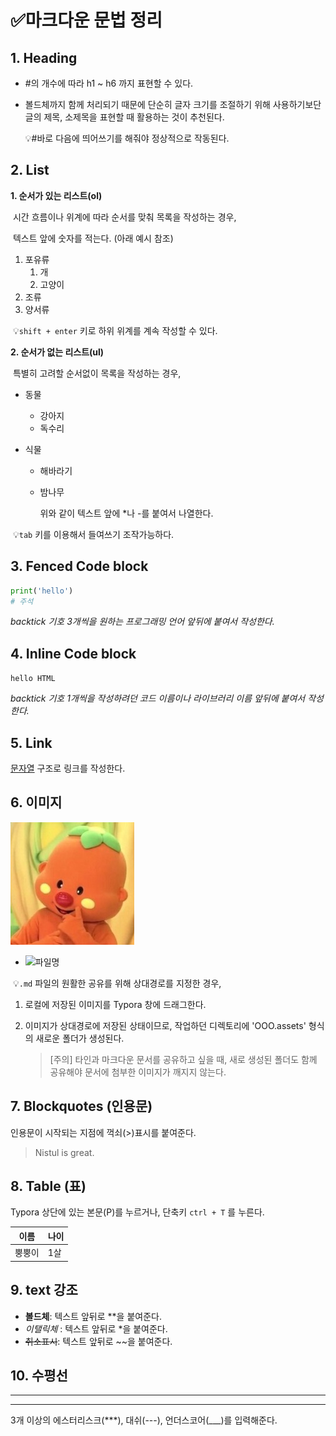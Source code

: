 # ✅마크다운 문법 정리



## 1. Heading

* #의 개수에 따라 h1 ~ h6 까지 표현할 수 있다.

* 볼드체까지 함께 처리되기 때문에 단순히 글자 크기를 조절하기 위해 사용하기보단 글의 제목, 소제목을 표현할 때 활용하는 것이 추천된다.

  💡#바로 다음에 띄어쓰기를 해줘야 정상적으로 작동된다.

  

## 2. List

**1. 순서가 있는 리스트(ol)**

​			시간 흐름이나 위계에 따라 순서를 맞춰 목록을 작성하는 경우,

​			텍스트 앞에 숫자를 적는다. (아래 예시 참조)

1. 포유류
   1. 개
   2. 고양이
2. 조류
3. 양서류

​		💡`shift + enter` 키로 하위 위계를 계속 작성할 수 있다.



**2. 순서가 없는 리스트(ul)**

​			특별히 고려할 순서없이 목록을 작성하는 경우,

- 동물

  - 강아지
  - 독수리

- 식물

  - 해바라기

  - 밤나무

    위와 같이 텍스트 앞에 *나 -를 붙여서 나열한다.

​		💡`tab` 키를 이용해서 들여쓰기 조작가능하다.



## 3. Fenced Code block

```python
print('hello')
# 주석
```

*backtick 기호 3개씩을 원하는 프로그래밍 언어 앞뒤에 붙여서 작성한다.*



## 4. Inline Code block

`hello HTML`

*backtick 기호 1개씩을 작성하려던 코드 이름이나 라이브러리 이름 앞뒤에 붙여서 작성한다.*



## 5. Link

[문자열](url) 구조로 링크를 작성한다.



## 6. 이미지

![sxQSQrmO_400x400](gram.assets/sxQSQrmO_400x400-16571594177531.jpg)

* ![파일명]()



​		💡`.md` 파일의 원활한 공유를 위해 상대경로를 지정한 경우,

   1. 로컬에 저장된 이미지를 Typora 창에 드래그한다.

   2. 이미지가 상대경로에 저장된 상태이므로, 작업하던 디렉토리에  'OOO.assets' 형식의 새로운 폴더가 생성된다.

      > [주의] 타인과 마크다운 문서를 공유하고 싶을 때, 새로 생성된 폴더도 함께 공유해야 문서에 첨부한 이미지가 깨지지 않는다.



## 7. Blockquotes (인용문)

인용문이 시작되는 지점에 꺽쇠(>)표시를 붙여준다.

> Nistul is great.



## 8. Table (표)

Typora 상단에 있는 본문(P)를 누르거나, 단축키 `ctrl + T` 를 누른다.

| 이름   | 나이 |
| ------ | ---- |
| 뿡뿡이 | 1살  |



## 9. text 강조

- **볼드체**: 텍스트 앞뒤로 **을 붙여준다.
- *이탤릭체* : 텍스트 앞뒤로 *을 붙여준다.
- ~~취소표시~~: 텍스트 앞뒤로 ~~을 붙여준다.



## 10. 수평선

***

---

3개 이상의 에스터리스크(***), 대쉬(---), 언더스코어(___)를 입력해준다.

